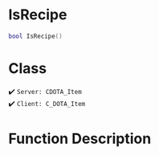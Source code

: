 # IsRecipe
```lua
bool IsRecipe()
```
# Class
✔️ `Server: CDOTA_Item`  
✔️ `Client: C_DOTA_Item`  

# Function Description

